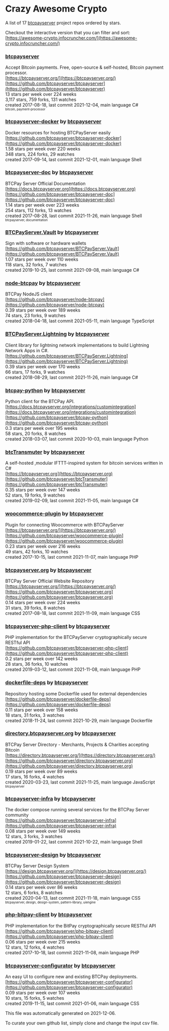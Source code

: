 # Crazy Awesome Crypto
A list of 17 [btcpayserver](https://github.com/btcpayserver) project repos ordered by stars.  

Checkout the interactive version that you can filter and sort: 
[https://awesome-crypto.infocruncher.com/](https://awesome-crypto.infocruncher.com/)  


### [btcpayserver](https://github.com/btcpayserver/btcpayserver)  
Accept Bitcoin payments. Free, open-source & self-hosted, Bitcoin payment processor.   
[https://btcpayserver.org/](https://btcpayserver.org/)  
[https://github.com/btcpayserver/btcpayserver](https://github.com/btcpayserver/btcpayserver)  
13 stars per week over 224 weeks  
3,117 stars, 759 forks, 131 watches  
created 2017-08-18, last commit 2021-12-04, main language C#  
<sub><sup>bitcoin, payment-processor</sup></sub>


### [btcpayserver-docker](https://github.com/btcpayserver/btcpayserver-docker) by [btcpayserver](https://github.com/btcpayserver)  
Docker resources for hosting BTCPayServer easily  
[https://github.com/btcpayserver/btcpayserver-docker](https://github.com/btcpayserver/btcpayserver-docker)  
1.58 stars per week over 220 weeks  
348 stars, 224 forks, 29 watches  
created 2017-09-14, last commit 2021-12-01, main language Shell  


### [btcpayserver-doc](https://github.com/btcpayserver/btcpayserver-doc) by [btcpayserver](https://github.com/btcpayserver)  
BTCPay Server Official Documentation  
[https://docs.btcpayserver.org](https://docs.btcpayserver.org)  
[https://github.com/btcpayserver/btcpayserver-doc](https://github.com/btcpayserver/btcpayserver-doc)  
1.14 stars per week over 223 weeks  
254 stars, 112 forks, 13 watches  
created 2017-08-28, last commit 2021-11-26, main language Shell  
<sub><sup>btcpayserver, documentation</sup></sub>


### [BTCPayServer.Vault](https://github.com/btcpayserver/BTCPayServer.Vault) by [btcpayserver](https://github.com/btcpayserver)  
Sign with software or hardware wallets  
[https://github.com/btcpayserver/BTCPayServer.Vault](https://github.com/btcpayserver/BTCPayServer.Vault)  
1.07 stars per week over 110 weeks  
118 stars, 32 forks, 7 watches  
created 2019-10-25, last commit 2021-09-08, main language C#  


### [node-btcpay](https://github.com/btcpayserver/node-btcpay) by [btcpayserver](https://github.com/btcpayserver)  
BTCPay NodeJS client  
[https://github.com/btcpayserver/node-btcpay](https://github.com/btcpayserver/node-btcpay)  
0.39 stars per week over 189 weeks  
74 stars, 23 forks, 9 watches  
created 2018-04-18, last commit 2021-05-11, main language TypeScript  


### [BTCPayServer.Lightning](https://github.com/btcpayserver/BTCPayServer.Lightning) by [btcpayserver](https://github.com/btcpayserver)  
Client library for lightning network implementations to build Lightning Network Apps in C#.  
[https://github.com/btcpayserver/BTCPayServer.Lightning](https://github.com/btcpayserver/BTCPayServer.Lightning)  
0.39 stars per week over 170 weeks  
66 stars, 17 forks, 9 watches  
created 2018-08-29, last commit 2021-11-26, main language C#  


### [btcpay-python](https://github.com/btcpayserver/btcpay-python) by [btcpayserver](https://github.com/btcpayserver)  
Python client for the BTCPay API.  
[https://docs.btcpayserver.org/integrations/customintegration](https://docs.btcpayserver.org/integrations/customintegration)  
[https://github.com/btcpayserver/btcpay-python](https://github.com/btcpayserver/btcpay-python)  
0.3 stars per week over 195 weeks  
58 stars, 20 forks, 8 watches  
created 2018-03-07, last commit 2020-10-03, main language Python  


### [btcTransmuter](https://github.com/btcpayserver/btcTransmuter) by [btcpayserver](https://github.com/btcpayserver)  
A self-hosted ,modular IFTTT-inspired system for bitcoin services written in C#  
[https://btcpayserver.org](https://btcpayserver.org)  
[https://github.com/btcpayserver/btcTransmuter](https://github.com/btcpayserver/btcTransmuter)  
0.35 stars per week over 147 weeks  
52 stars, 19 forks, 9 watches  
created 2019-02-09, last commit 2021-11-05, main language C#  


### [woocommerce-plugin](https://github.com/btcpayserver/woocommerce-plugin) by [btcpayserver](https://github.com/btcpayserver)  
Plugin for connecting Woocommerce with BTCPayServer  
[https://btcpayserver.org/](https://btcpayserver.org/)  
[https://github.com/btcpayserver/woocommerce-plugin](https://github.com/btcpayserver/woocommerce-plugin)  
0.23 stars per week over 216 weeks  
49 stars, 42 forks, 10 watches  
created 2017-10-15, last commit 2021-11-07, main language PHP  


### [btcpayserver.org](https://github.com/btcpayserver/btcpayserver.org) by [btcpayserver](https://github.com/btcpayserver)  
BTCPay Server Official Website Repository   
[https://btcpayserver.org/](https://btcpayserver.org/)  
[https://github.com/btcpayserver/btcpayserver.org](https://github.com/btcpayserver/btcpayserver.org)  
0.14 stars per week over 224 weeks  
31 stars, 39 forks, 8 watches  
created 2017-08-18, last commit 2021-11-09, main language CSS  


### [btcpayserver-php-client](https://github.com/btcpayserver/btcpayserver-php-client) by [btcpayserver](https://github.com/btcpayserver)  
PHP implementation for the BTCPayServer cryptographically secure RESTful API  
[https://github.com/btcpayserver/btcpayserver-php-client](https://github.com/btcpayserver/btcpayserver-php-client)  
0.2 stars per week over 142 weeks  
28 stars, 36 forks, 10 watches  
created 2019-03-12, last commit 2021-11-08, main language PHP  


### [dockerfile-deps](https://github.com/btcpayserver/dockerfile-deps) by [btcpayserver](https://github.com/btcpayserver)  
Repository hosting some Dockerfile used for external dependencies  
[https://github.com/btcpayserver/dockerfile-deps](https://github.com/btcpayserver/dockerfile-deps)  
0.11 stars per week over 158 weeks  
18 stars, 31 forks, 3 watches  
created 2018-11-24, last commit 2021-10-29, main language Dockerfile  


### [directory.btcpayserver.org](https://github.com/btcpayserver/directory.btcpayserver.org) by [btcpayserver](https://github.com/btcpayserver)  
BTCPay Server Directory - Merchants, Projects & Charities accepting Bitcoin  
[https://directory.btcpayserver.org/](https://directory.btcpayserver.org/)  
[https://github.com/btcpayserver/directory.btcpayserver.org](https://github.com/btcpayserver/directory.btcpayserver.org)  
0.19 stars per week over 89 weeks  
17 stars, 16 forks, 4 watches  
created 2020-03-23, last commit 2021-11-25, main language JavaScript  
<sub><sup>btcpayserver</sup></sub>


### [btcpayserver-infra](https://github.com/btcpayserver/btcpayserver-infra) by [btcpayserver](https://github.com/btcpayserver)  
The docker compose running several services for the BTCPay Server community  
[https://github.com/btcpayserver/btcpayserver-infra](https://github.com/btcpayserver/btcpayserver-infra)  
0.08 stars per week over 149 weeks  
12 stars, 3 forks, 3 watches  
created 2019-01-22, last commit 2021-10-22, main language Shell  


### [btcpayserver-design](https://github.com/btcpayserver/btcpayserver-design) by [btcpayserver](https://github.com/btcpayserver)  
BTCPay Server Design System  
[https://design.btcpayserver.org/](https://design.btcpayserver.org/)  
[https://github.com/btcpayserver/btcpayserver-design](https://github.com/btcpayserver/btcpayserver-design)  
0.14 stars per week over 86 weeks  
12 stars, 6 forks, 8 watches  
created 2020-04-13, last commit 2021-11-18, main language CSS  
<sub><sup>btcpayserver, design, design-system, pattern-library, uiengine</sup></sub>


### [php-bitpay-client](https://github.com/btcpayserver/php-bitpay-client) by [btcpayserver](https://github.com/btcpayserver)  
PHP implementation for the BitPay cryptographically secure RESTful API  
[https://github.com/btcpayserver/php-bitpay-client](https://github.com/btcpayserver/php-bitpay-client)  
0.06 stars per week over 215 weeks  
12 stars, 12 forks, 4 watches  
created 2017-10-18, last commit 2021-11-08, main language PHP  


### [btcpayserver-configurator](https://github.com/btcpayserver/btcpayserver-configurator) by [btcpayserver](https://github.com/btcpayserver)  
An easy UI to configure  new and existing BTCPay deployments.  
[https://github.com/btcpayserver/btcpayserver-configurator](https://github.com/btcpayserver/btcpayserver-configurator)  
0.09 stars per week over 107 weeks  
10 stars, 15 forks, 5 watches  
created 2019-11-15, last commit 2021-01-06, main language CSS  


This file was automatically generated on 2021-12-06.  

To curate your own github list, simply clone and change the input csv file.  